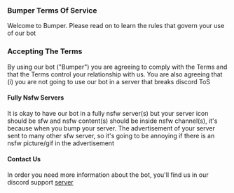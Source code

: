 ### Bumper Terms Of Service
Welcome to Bumper. Please read on to learn the rules that govern your use of our bot

### Accepting The Terms
By using our bot ("Bumper") you are agreeing to comply with the Terms and that the Terms control your relationship with us. You are also agreeing that (i) you are not going to use our bot in a server that breaks discord ToS

#### Fully Nsfw Servers
It is okay to have our bot in a fully nsfw server(s) but your server icon should be sfw and nsfw content(s) should be inside nsfw channel(s), it's because when you bump your server. The advertisement of your server sent to many other sfw server, so it's going to be annoying if there is an nsfw picture/gif in the advertisement

#### Contact Us
In order you need more information about the bot, you'll find us in our discord support [server](https://discord.gg/ZYKtHS6anN)
